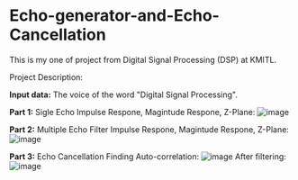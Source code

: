 # Echo-generator-and-Echo-Cancellation

This is my one of project from Digital Signal Processing (DSP) at KMITL.


Project Description:

**Input data:** The voice of the word "Digital Signal Processing".

**Part 1:** Sigle Echo
Impulse Respone, Magintude Respone, Z-Plane:
![image](https://user-images.githubusercontent.com/66479775/140594399-73b0488a-7a63-4c69-a620-4efce33bfbb2.png)


**Part 2:** Multiple Echo Filter
Impulse Respone, Magintude Respone, Z-Plane:
![image](https://user-images.githubusercontent.com/66479775/140594409-aa0f8e81-b81a-498f-bb5d-2b02ddc6e092.png)

**Part 3:** Echo Cancellation
Finding Auto-correlation:
![image](https://user-images.githubusercontent.com/66479775/140594421-1e2747ea-23b1-482b-af2c-7ab4403075a7.png)
After filtering:
![image](https://user-images.githubusercontent.com/66479775/140594429-a5abf56c-5f74-4a3f-a823-2507fd134f42.png)
